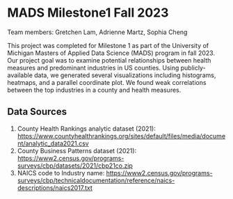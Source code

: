# MADS Milestone1 Fall 2023

Team members: Gretchen Lam, Adrienne Martz, Sophia Cheng

This project was completed for Milestone 1 as part of the University of Michigan Masters of Applied Data Science (MADS) program in fall 2023. Our project goal was to examine potential relationships between health measures and predominant industries in US counties. Using publicly-available data, we generated several visualizations including histograms, heatmaps, and a parallel coordinate plot. We found weak correlations between the top industries in a county and health measures.

## Data Sources
1. County Health Rankings analytic dataset (2021): https://www.countyhealthrankings.org/sites/default/files/media/document/analytic_data2021.csv
2. County Business Patterns dataset (2021): https://www2.census.gov/programs-surveys/cbp/datasets/2021/cbp21co.zip
3. NAICS code to Industry name: https://www2.census.gov/programs-surveys/cbp/technicaldocumentation/reference/naics-descriptions/naics2017.txt
